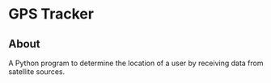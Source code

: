 # GPS Tracker

## About

A Python program to determine the location of a user by receiving data from satellite sources.
